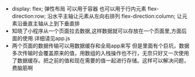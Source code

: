 - display: flex;    弹性布局 可以用于容器 也可以用于行内元素
  flex-direction:row; 沿水平主轴让元素从左向右排列
  flex-direction:column; 让元素沿垂直主轴从上到下垂直排
- 知晓了小程序从一个页面拉去数据,这样数据就可以存放在一个页面里,方面后面的使用.详细请见app.js
- 两个页面的数据传输可以用数据缓存和全局app来写
  但是里面有个巨坑，数据多次传输时会覆盖原来的值，用数组的入栈操作也不行，无奈只好又一次使用了数据缓存。把之前的值和现在需要的值一起进行存储。这样可以解决问题，费脑筋啊
  

        
